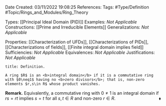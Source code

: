 <div class="topSpace"></div>

Date Created: 03/11/2022 19:08:25
References:
Tags: #Type/Definition #Topic/Rings_and_Modules/Ring_Theory

Types: [[Principal Ideal Domain (PID)]]
Examples: <i>Not Applicable</i>
Constructions: [[Prime and Irreducible Elements]]
Generalizations: <i>Not Applicable</i>

Properties: [[Characterization of UFDs]], [[Characterizations of PIDs]], [[Characterizations of fields]], [[Finite integral domain implies field]]
Sufficiencies: <i>Not Applicable</i>
Equivalences: <i>Not Applicable</i>
Justifications: <i>Not Applicable</i>

``` ad-Definition
title: Definition.

A ring $R$ is an <b>integral domain</b> if it is a commutative ring with $0\neq1$ having no <b>zero divisors</b>; that is, non-zero elements $r,s\in R$ whose product vanishes.

```

<b>Remark.</b> Equivalently, a commutative ring with $0\neq1$ is an integral domain if $rs=rt$ implies $s=t$ for all $s,t\in R$ and non-zero $r\in R$.<span style="float:right;">$\blacklozenge$</span>
